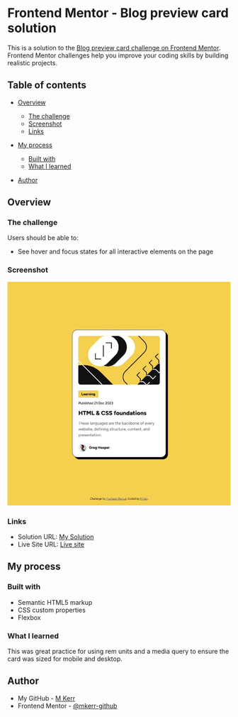 # Frontend Mentor - Blog preview card solution

This is a solution to the [Blog preview card challenge on Frontend Mentor](https://www.frontendmentor.io/challenges/blog-preview-card-ckPaj01IcS). Frontend Mentor challenges help you improve your coding skills by building realistic projects. 

## Table of contents

- [Overview](#overview)
  - [The challenge](#the-challenge)
  - [Screenshot](#screenshot)
  - [Links](#links)
- [My process](#my-process)
  - [Built with](#built-with)
  - [What I learned](#what-i-learned)

- [Author](#author)


## Overview

### The challenge

Users should be able to:

- See hover and focus states for all interactive elements on the page

### Screenshot

![](./screenshot.jpg)

### Links

- Solution URL: [My Solution](https://www.frontendmentor.io/solutions/responsive-blog-preview-card-using-media-query-gOwiA5OCy2)
- Live Site URL: [Live site](https://mkerr-github.github.io/blog-preview-card/)

## My process

### Built with

- Semantic HTML5 markup
- CSS custom properties
- Flexbox

### What I learned

This was great practice for using rem units and a media query to ensure the card was sized for mobile and desktop.

## Author

- My GitHub - [M Kerr](https://github.com/mkerr-github)
- Frontend Mentor - [@mkerr-github](https://www.frontendmentor.io/profile/mkerr-github)

